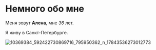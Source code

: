 # Немного обо мне

Меня зовут **Алена**, мне *36* лет.

Я живу в Санкт-Петербурге.


![10369384_592422730869716_795950362_n_17843536273012773](https://github.com/user-attachments/assets/2da69ee2-13d4-44bb-99ed-3b2f79949973)
